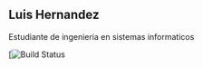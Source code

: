 Luis Hernandez
---------------------------------------------------
Estudiante de ingenieria en sistemas informaticos

[![Build Status](https://img.shields.io/badge/CSS3-1572B6?style=for-the-badge&logo=css3&logoColor=white)
[](https://img.shields.io/badge/HTML5-E34F26?style=for-the-badge&logo=html5&logoColor=white)
[](https://img.shields.io/badge/Python-FFD43B?style=for-the-badge&logo=python&logoColor=blue)
[](https://img.shields.io/badge/MySQL-005C84?style=for-the-badge&logo=mysql&logoColor=white)
[](https://img.shields.io/badge/Bootstrap-563D7C?style=for-the-badge&logo=bootstrap&logoColor=white)
[](https://img.shields.io/badge/Django-092E20?style=for-the-badge&logo=django&logoColor=green)
[](https://img.shields.io/badge/JavaScript-323330?style=for-the-badge&logo=javascript&logoColor=F7DF1E)

